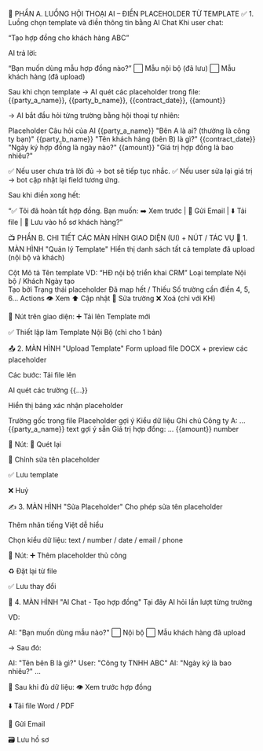🧩 PHẦN A. LUỒNG HỘI THOẠI AI – ĐIỀN PLACEHOLDER TỪ TEMPLATE
✅ 1. Luồng chọn template và điền thông tin bằng AI Chat
Khi user chat:

“Tạo hợp đồng cho khách hàng ABC”

AI trả lời:

“Bạn muốn dùng mẫu hợp đồng nào?”
⬜ Mẫu nội bộ (đã lưu)
⬜ Mẫu khách hàng (đã upload)

Sau khi chọn template
→ AI quét các placeholder trong file:
{{party_a_name}}, {{party_b_name}}, {{contract_date}}, {{amount}}

→ AI bắt đầu hỏi từng trường bằng hội thoại tự nhiên:

Placeholder	Câu hỏi của AI
{{party_a_name}}	"Bên A là ai? (thường là công ty bạn)"
{{party_b_name}}	"Tên khách hàng (bên B) là gì?"
{{contract_date}}	"Ngày ký hợp đồng là ngày nào?"
{{amount}}	"Giá trị hợp đồng là bao nhiêu?"

✅ Nếu user chưa trả lời đủ → bot sẽ tiếp tục nhắc.
✅ Nếu user sửa lại giá trị → bot cập nhật lại field tương ứng.

Sau khi điền xong hết:

“✅ Tôi đã hoàn tất hợp đồng. Bạn muốn:
➡️ Xem trước | 📩 Gửi Email | ⬇️ Tải file | 📁 Lưu vào hồ sơ khách hàng?”

📺 PHẦN B. CHI TIẾT CÁC MÀN HÌNH GIAO DIỆN (UI) + NÚT / TÁC VỤ
🧱 1. MÀN HÌNH "Quản lý Template"
Hiển thị danh sách tất cả template đã upload (nội bộ và khách)

Cột	Mô tả
Tên template	VD: “HĐ nội bộ triển khai CRM”
Loại template	Nội bộ / Khách
Ngày tạo	
Tạo bởi	
Trạng thái placeholder	Đã map hết / Thiếu
Số trường cần điền	4, 5, 6...
Actions	👁️ Xem ⬆️ Cập nhật 🔧 Sửa trường ❌ Xoá (chỉ với KH)

🔘 Nút trên giao diện:
➕ Tải lên Template mới

✅ Thiết lập làm Template Nội Bộ (chỉ cho 1 bản)

📤 2. MÀN HÌNH "Upload Template"
Form upload file DOCX + preview các placeholder

Các bước:
Tải file lên

AI quét các trường {{...}}

Hiển thị bảng xác nhận placeholder

Trường gốc trong file	Placeholder gợi ý	Kiểu dữ liệu	Ghi chú
Công ty A: ...	{{party_a_name}}	text	gợi ý sẵn
Giá trị hợp đồng: ...	{{amount}}	number	

🔘 Nút:
🔁 Quét lại

📝 Chỉnh sửa tên placeholder

✅ Lưu template

❌ Huỷ

✍️ 3. MÀN HÌNH "Sửa Placeholder"
Cho phép sửa tên placeholder

Thêm nhãn tiếng Việt dễ hiểu

Chọn kiểu dữ liệu: text / number / date / email / phone

🔘 Nút:
➕ Thêm placeholder thủ công

♻️ Đặt lại từ file

✅ Lưu thay đổi

💬 4. MÀN HÌNH "AI Chat - Tạo hợp đồng"
Tại đây AI hỏi lần lượt từng trường

VD:

AI: "Bạn muốn dùng mẫu nào?"
⬜ Nội bộ
⬜ Mẫu khách hàng đã upload

→ Sau đó:

AI: "Tên bên B là gì?"
User: "Công ty TNHH ABC"
AI: "Ngày ký là bao nhiêu?"
...

🔘 Sau khi đủ dữ liệu:
👁️ Xem trước hợp đồng

⬇️ Tải file Word / PDF

📩 Gửi Email

🗃️ Lưu hồ sơ